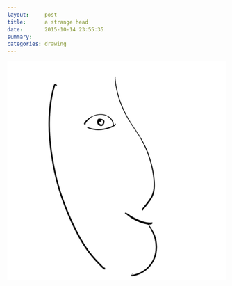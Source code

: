 ```yaml
---
layout:     post
title:      a strange head
date:       2015-10-14 23:55:35
summary:    
categories: drawing
---
```

![a strange head](/images/_diary/a-strange-head.png "out of randomness")

